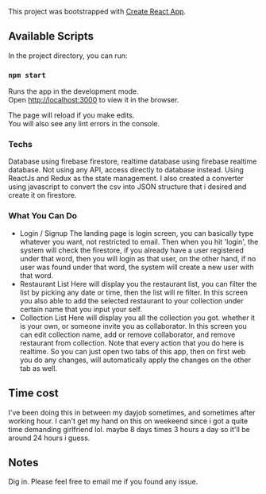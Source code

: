 This project was bootstrapped with [Create React App](https://github.com/facebook/create-react-app).

## Available Scripts

In the project directory, you can run:

### `npm start`

Runs the app in the development mode.<br>
Open [http://localhost:3000](http://localhost:3000) to view it in the browser.

The page will reload if you make edits.<br>
You will also see any lint errors in the console.

### Techs
Database using firebase firestore, realtime database using firebase realtime database. Not using any API, access directly to database instead. Using ReactJs and Redux as the state management. I also created a converter using javascript to convert the csv into JSON structure that i desired and create it on firestore.

### What You Can Do
* Login / Signup
The landing page is login screen, you can basically type whatever you want, not restricted to email. Then when you hit 'login', the system will check the firestore, if you already have a user registered under that word, then you will login as that user, on the other hand, if no user was found under that word, the system will create a new user with that word.
* Restaurant List
Here will display you the restaurant list, you can filter the list by picking any date or time, then the list will re filter. In this screen you also able to add the selected restaurant to your collection under certain name that you input your self.
* Collection List
Here will display you all the collection you got. whether it is your own, or someone invite you as collaborator. In this screen you can edit collection name, add or remove collaborator, and remove restaurant from collection. Note that every action that you do here is realtime. So you can just open two tabs of this app, then on first web you do any changes, will automatically apply the changes on the other tab as well.

## Time cost
I've been doing this in between my dayjob sometimes, and sometimes after working hour. I can't get my hand on this on weekeend since i got a quite time demanding girlfriend lol. maybe 8 days times 3 hours a day so it'll be around 24 hours i guess.

## Notes
Dig in. Please feel free to email me if you found any issue.

